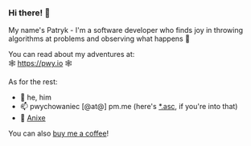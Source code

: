 ### Hi there! 👋

My name's Patryk - I'm a software developer who finds joy in throwing algorithms at problems and observing what happens 🙂

You can read about my adventures at:    
🕸️ https://pwy.io 🕸️

As for the rest:
- 🧍 he, him
- 📫 pwychowaniec [@at@] pm.me (here's [*.asc](https://pwy.io/pwy.asc), if you're into that)
- 🏢 [Anixe](https://anixe.pl/)

You can also [buy me a coffee](https://www.buymeacoffee.com/pwychowaniec)!
